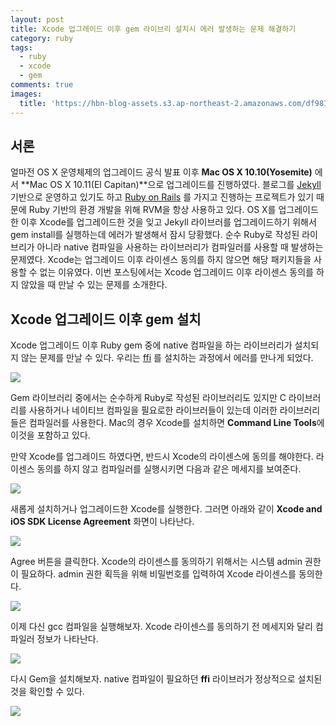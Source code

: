 ```yaml
---
layout: post
title: Xcode 업그레이드 이후 gem 라이브리 설치시 에러 발생하는 문제 해결하기
category: ruby
tags:
  - ruby
  - xcode
  - gem
comments: true
images:
  title: 'https://hbn-blog-assets.s3.ap-northeast-2.amazonaws.com/df981f27-c49e-4906-8d0e-f3b15506eed6'
---
```


## 서론

얼마전 OS X 운영체제의 업그레이드 공식 발표 이후 **Mac OS X 10.10(Yosemite)** 에서 **Mac OS X 10.11(El Capitan)**으로 업그레이드를 진행하였다. 블로그를 [Jekyll](https://jekyllrb.com/) 기반으로 운영하고 있기도 하고 [Ruby on Rails](http://rubyonrails.org/) 를 가지고 진행하는 프로젝트가 있기 때문에 Ruby 기반의 환경 개발을 위해 RVM을 항상 사용하고 있다. OS X를 업그레이드 한 이후 Xcode를 업그레이드한 것을 잊고 Jekyll 라이브러를 업그레이드하기 위해서 gem install를 실행하는데 에러가 발생해서 잠시 당황했다. 순수 Ruby로 작성된 라이브리가 아니라 native 컴파일을 사용하는 라이브러리가 컴파일러를 사용할 때 발생하는 문제였다. Xcode는 업그레이드 이후 라이센스 동의를 하지 않으면 해당 패키지들을 사용할 수 없는 이유였다. 이번 포스팅에서는 Xcode 업그레이드 이후 라이센스 동의를 하지 않았을 때 만날 수 있는 문제를 소개한다.

<!--more-->

## Xcode 업그레이드 이후 gem 설치

Xcode 업그레이드 이후 Ruby gem 중에 native 컴파일을 하는 라이브러리가 설치되지 않는 문제를 만날 수 있다. 우리는 [ffi](https://github.com/ffi/ffi/wiki) 를 설치하는 과정에서 에러를 만나게 되었다.

![](https://hbn-blog-assets.s3.ap-northeast-2.amazonaws.com/7758c5ae-78f1-4891-9f61-63f0a3b29086)

Gem 라이브러리 중에서는 순수하게 Ruby로 작성된 라이브러리도 있지만 C 라이브러리를 사용하거나 네이티브 컴파일을 필요로한 라이브러들이 있는데 이러한 라이브러리들은 컴파일러를 사용한다. Mac의 경우 Xcode를 설치하면 **Command Line Tools**에 이것을 포함하고 있다.

만약 Xcode를 업그레이드 하였다면, 반드시 Xcode의 라이센스에 동의를 해야한다. 라이센스 동의를 하지 않고 컴파일러를 실행시키면 다음과 같은 메세지를 보여준다.

![](https://hbn-blog-assets.s3.ap-northeast-2.amazonaws.com/ccc6d03c-2b2a-4336-a348-90450a6976e9)


새롭게 설치하거나 업그레이드한 Xcode를 실행한다. 그러면 아래와 같이 **Xcode and iOS SDK License Agreement** 화면이 나타난다.

![](https://hbn-blog-assets.s3.ap-northeast-2.amazonaws.com/a29a12ac-cf28-43c3-bd3a-31e5d95aa064)

Agree 버튼을 클릭한다. Xcode의 라이센스를 동의하기 위해서는 시스템 admin 권한이 필요하다. admin 권한 획득을 위해 비밀번호를 입력하여 Xcode 라이센스를 동의한다.

![](https://hbn-blog-assets.s3.ap-northeast-2.amazonaws.com/9cf8e8f3-5e42-4262-ae0e-0f7df1748c46)

이제 다신 gcc 컴파일을 실행해보자. Xcode 라이센스를 동의하기 전 메세지와 달리 컴파일러 정보가 나타난다.

![](https://hbn-blog-assets.s3.ap-northeast-2.amazonaws.com/9f1a1ce9-a516-4d29-919a-adc0f7e5f402)

다시 Gem을 설치해보자. native 컴파일이 필요하던 **ffi** 라이브러가 정상적으로 설치된 것을 확인할 수 있다.

![](https://hbn-blog-assets.s3.ap-northeast-2.amazonaws.com/af4e7877-0873-43b6-b2d9-a530015dfbf3)

